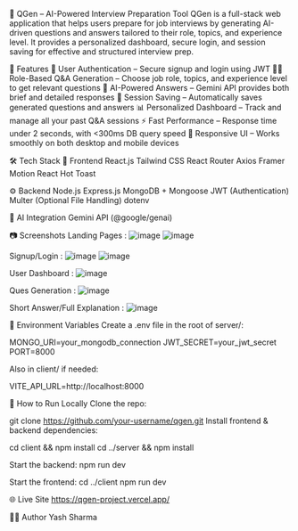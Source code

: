 🧠 QGen – AI-Powered Interview Preparation Tool
QGen is a full-stack web application that helps users prepare for job interviews by generating AI-driven questions and answers tailored to their role, topics, and experience level. It provides a personalized dashboard, secure login, and session saving for effective and structured interview prep.


🚀 Features
🔐 User Authentication – Secure signup and login using JWT
🧑‍💼 Role-Based Q&A Generation – Choose job role, topics, and experience level to get relevant questions
🤖 AI-Powered Answers – Gemini API provides both brief and detailed responses
💾 Session Saving – Automatically saves generated questions and answers
📊 Personalized Dashboard – Track and manage all your past Q&A sessions
⚡ Fast Performance – Response time under 2 seconds, with <300ms DB query speed
📱 Responsive UI – Works smoothly on both desktop and mobile devices


🛠️ Tech Stack
  🧩 Frontend
    React.js
    Tailwind CSS
    React Router
    Axios
    Framer Motion
    React Hot Toast

  ⚙️ Backend
    Node.js
    Express.js
    MongoDB + Mongoose
    JWT (Authentication)
    Multer (Optional File Handling)
    dotenv

  🧠 AI Integration
    Gemini API (@google/genai)

📷 Screenshots
Landing Pages :
![image](https://github.com/user-attachments/assets/70497be9-bf76-4ab4-ab5e-4187c6fe003b)
![image](https://github.com/user-attachments/assets/02d06750-540e-42ac-94b6-f704e1753732)

Signup/Login :
![image](https://github.com/user-attachments/assets/7383932e-2d79-4fc5-9d2d-f9535e8659c6)
![image](https://github.com/user-attachments/assets/6d7dd5e5-f445-407b-b11d-425e4bb2d328)

User Dashboard :
![image](https://github.com/user-attachments/assets/fc29fde3-a815-4fbb-833f-e49254ea6b6a)

Ques Generation :
![image](https://github.com/user-attachments/assets/a41f42a8-8c26-4432-b87c-d8961075c4c1)

Short Answer/Full Explanation :
![image](https://github.com/user-attachments/assets/ca1916de-5f8c-425e-8c15-9c42d74667fe)


🔑 Environment Variables
Create a .env file in the root of server/:

MONGO_URI=your_mongodb_connection
JWT_SECRET=your_jwt_secret
PORT=8000

Also in client/ if needed:

VITE_API_URL=http://localhost:8000

🧪 How to Run Locally
Clone the repo:

git clone https://github.com/your-username/qgen.git
Install frontend & backend dependencies:

cd client && npm install
cd ../server && npm install

Start the backend:
npm run dev

Start the frontend:
cd ../client
npm run dev

🌐 Live Site
https://qgen-project.vercel.app/


🙋‍♂️ Author
Yash Sharma
